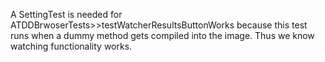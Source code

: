 A SettingTest is needed for ATDDBrwoserTests>>testWatcherResultsButtonWorks because this test runs when a dummy method gets compiled into the image. Thus we know watching functionality works.